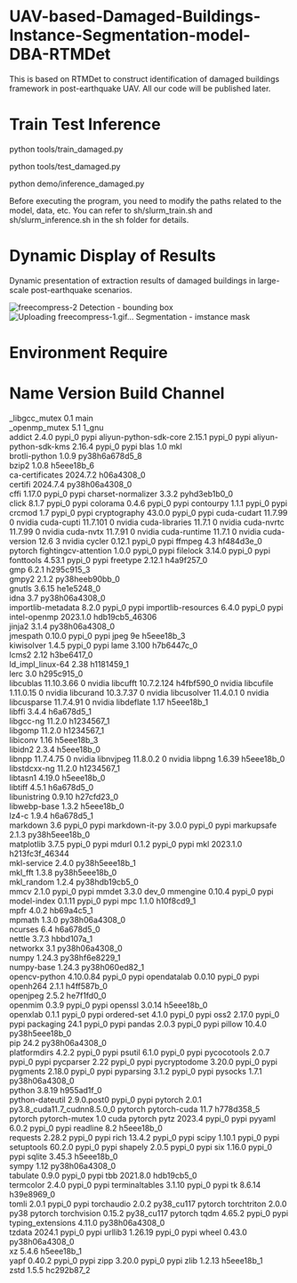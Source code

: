 # UAV-based-Damaged-Buildings-Instance-Segmentation-model-DBA-RTMDet
This is based on RTMDet to construct identification of damaged buildings framework in post-earthquake UAV. All our code will be published later.

# Train Test Inference

python tools/train_damaged.py 

python tools/test_damaged.py 

python demo/inference_damaged.py

Before executing the program, you need to modify the paths related to the model, data, etc. You can refer to sh/slurm_train.sh and sh/slurm_inference.sh in the sh folder for details.

# Dynamic Display of Results

Dynamic presentation of extraction results of damaged buildings in large-scale post-earthquake scenarios.

![freecompress-2](https://github.com/user-attachments/assets/9dd52dbc-3dd8-455e-9087-6f799e85cbfe)
     Detection - bounding box
![Uploading freecompress-1.gif…]()
     Segmentation - imstance mask


# Environment Require

# Name                    Version                   Build  Channel
_libgcc_mutex             0.1                        main  
_openmp_mutex             5.1                       1_gnu  
addict                    2.4.0                    pypi_0    pypi
aliyun-python-sdk-core    2.15.1                   pypi_0    pypi
aliyun-python-sdk-kms     2.16.4                   pypi_0    pypi
blas                      1.0                         mkl  
brotli-python             1.0.9            py38h6a678d5_8  
bzip2                     1.0.8                h5eee18b_6  
ca-certificates           2024.7.2             h06a4308_0  
certifi                   2024.7.4         py38h06a4308_0  
cffi                      1.17.0                   pypi_0    pypi
charset-normalizer        3.3.2              pyhd3eb1b0_0  
click                     8.1.7                    pypi_0    pypi
colorama                  0.4.6                    pypi_0    pypi
contourpy                 1.1.1                    pypi_0    pypi
crcmod                    1.7                      pypi_0    pypi
cryptography              43.0.0                   pypi_0    pypi
cuda-cudart               11.7.99                       0    nvidia
cuda-cupti                11.7.101                      0    nvidia
cuda-libraries            11.7.1                        0    nvidia
cuda-nvrtc                11.7.99                       0    nvidia
cuda-nvtx                 11.7.91                       0    nvidia
cuda-runtime              11.7.1                        0    nvidia
cuda-version              12.6                          3    nvidia
cycler                    0.12.1                   pypi_0    pypi
ffmpeg                    4.3                  hf484d3e_0    pytorch
fightingcv-attention      1.0.0                    pypi_0    pypi
filelock                  3.14.0                   pypi_0    pypi
fonttools                 4.53.1                   pypi_0    pypi
freetype                  2.12.1               h4a9f257_0  
gmp                       6.2.1                h295c915_3  
gmpy2                     2.1.2            py38heeb90bb_0  
gnutls                    3.6.15               he1e5248_0  
idna                      3.7              py38h06a4308_0  
importlib-metadata        8.2.0                    pypi_0    pypi
importlib-resources       6.4.0                    pypi_0    pypi
intel-openmp              2023.1.0         hdb19cb5_46306  
jinja2                    3.1.4            py38h06a4308_0  
jmespath                  0.10.0                   pypi_0    pypi
jpeg                      9e                   h5eee18b_3  
kiwisolver                1.4.5                    pypi_0    pypi
lame                      3.100                h7b6447c_0  
lcms2                     2.12                 h3be6417_0  
ld_impl_linux-64          2.38                 h1181459_1  
lerc                      3.0                  h295c915_0  
libcublas                 11.10.3.66                    0    nvidia
libcufft                  10.7.2.124           h4fbf590_0    nvidia
libcufile                 1.11.0.15                     0    nvidia
libcurand                 10.3.7.37                     0    nvidia
libcusolver               11.4.0.1                      0    nvidia
libcusparse               11.7.4.91                     0    nvidia
libdeflate                1.17                 h5eee18b_1  
libffi                    3.4.4                h6a678d5_1  
libgcc-ng                 11.2.0               h1234567_1  
libgomp                   11.2.0               h1234567_1  
libiconv                  1.16                 h5eee18b_3  
libidn2                   2.3.4                h5eee18b_0  
libnpp                    11.7.4.75                     0    nvidia
libnvjpeg                 11.8.0.2                      0    nvidia
libpng                    1.6.39               h5eee18b_0  
libstdcxx-ng              11.2.0               h1234567_1  
libtasn1                  4.19.0               h5eee18b_0  
libtiff                   4.5.1                h6a678d5_0  
libunistring              0.9.10               h27cfd23_0  
libwebp-base              1.3.2                h5eee18b_0  
lz4-c                     1.9.4                h6a678d5_1  
markdown                  3.6                      pypi_0    pypi
markdown-it-py            3.0.0                    pypi_0    pypi
markupsafe                2.1.3            py38h5eee18b_0  
matplotlib                3.7.5                    pypi_0    pypi
mdurl                     0.1.2                    pypi_0    pypi
mkl                       2023.1.0         h213fc3f_46344  
mkl-service               2.4.0            py38h5eee18b_1  
mkl_fft                   1.3.8            py38h5eee18b_0  
mkl_random                1.2.4            py38hdb19cb5_0  
mmcv                      2.1.0                    pypi_0    pypi
mmdet                     3.3.0                     dev_0    <develop>
mmengine                  0.10.4                   pypi_0    pypi
model-index               0.1.11                   pypi_0    pypi
mpc                       1.1.0                h10f8cd9_1  
mpfr                      4.0.2                hb69a4c5_1  
mpmath                    1.3.0            py38h06a4308_0  
ncurses                   6.4                  h6a678d5_0  
nettle                    3.7.3                hbbd107a_1  
networkx                  3.1              py38h06a4308_0  
numpy                     1.24.3           py38hf6e8229_1  
numpy-base                1.24.3           py38h060ed82_1  
opencv-python             4.10.0.84                pypi_0    pypi
opendatalab               0.0.10                   pypi_0    pypi
openh264                  2.1.1                h4ff587b_0  
openjpeg                  2.5.2                he7f1fd0_0  
openmim                   0.3.9                    pypi_0    pypi
openssl                   3.0.14               h5eee18b_0  
openxlab                  0.1.1                    pypi_0    pypi
ordered-set               4.1.0                    pypi_0    pypi
oss2                      2.17.0                   pypi_0    pypi
packaging                 24.1                     pypi_0    pypi
pandas                    2.0.3                    pypi_0    pypi
pillow                    10.4.0           py38h5eee18b_0  
pip                       24.2             py38h06a4308_0  
platformdirs              4.2.2                    pypi_0    pypi
psutil                    6.1.0                    pypi_0    pypi
pycocotools               2.0.7                    pypi_0    pypi
pycparser                 2.22                     pypi_0    pypi
pycryptodome              3.20.0                   pypi_0    pypi
pygments                  2.18.0                   pypi_0    pypi
pyparsing                 3.1.2                    pypi_0    pypi
pysocks                   1.7.1            py38h06a4308_0  
python                    3.8.19               h955ad1f_0  
python-dateutil           2.9.0.post0              pypi_0    pypi
pytorch                   2.0.1           py3.8_cuda11.7_cudnn8.5.0_0    pytorch
pytorch-cuda              11.7                 h778d358_5    pytorch
pytorch-mutex             1.0                        cuda    pytorch
pytz                      2023.4                   pypi_0    pypi
pyyaml                    6.0.2                    pypi_0    pypi
readline                  8.2                  h5eee18b_0  
requests                  2.28.2                   pypi_0    pypi
rich                      13.4.2                   pypi_0    pypi
scipy                     1.10.1                   pypi_0    pypi
setuptools                60.2.0                   pypi_0    pypi
shapely                   2.0.5                    pypi_0    pypi
six                       1.16.0                   pypi_0    pypi
sqlite                    3.45.3               h5eee18b_0  
sympy                     1.12             py38h06a4308_0  
tabulate                  0.9.0                    pypi_0    pypi
tbb                       2021.8.0             hdb19cb5_0  
termcolor                 2.4.0                    pypi_0    pypi
terminaltables            3.1.10                   pypi_0    pypi
tk                        8.6.14               h39e8969_0  
tomli                     2.0.1                    pypi_0    pypi
torchaudio                2.0.2                py38_cu117    pytorch
torchtriton               2.0.0                      py38    pytorch
torchvision               0.15.2               py38_cu117    pytorch
tqdm                      4.65.2                   pypi_0    pypi
typing_extensions         4.11.0           py38h06a4308_0  
tzdata                    2024.1                   pypi_0    pypi
urllib3                   1.26.19                  pypi_0    pypi
wheel                     0.43.0           py38h06a4308_0  
xz                        5.4.6                h5eee18b_1  
yapf                      0.40.2                   pypi_0    pypi
zipp                      3.20.0                   pypi_0    pypi
zlib                      1.2.13               h5eee18b_1  
zstd                      1.5.5                hc292b87_2 
